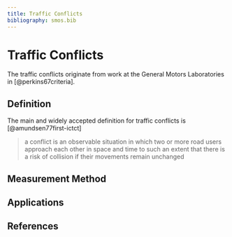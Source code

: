```yaml
---  
title: Traffic Conflicts  
bibliography: smos.bib
---  
```

# Traffic Conflicts

The traffic conflicts originate from work at the General Motors Laboratories in [@perkins67criteria].

## Definition

The main and widely accepted definition for traffic conflicts is [@amundsen77first-ictct]

> a conflict is an observable situation in which two or more road users approach each other in space and time to such an extent that there is a risk of collision if their movements remain unchanged

## Measurement Method

## Applications

## References
